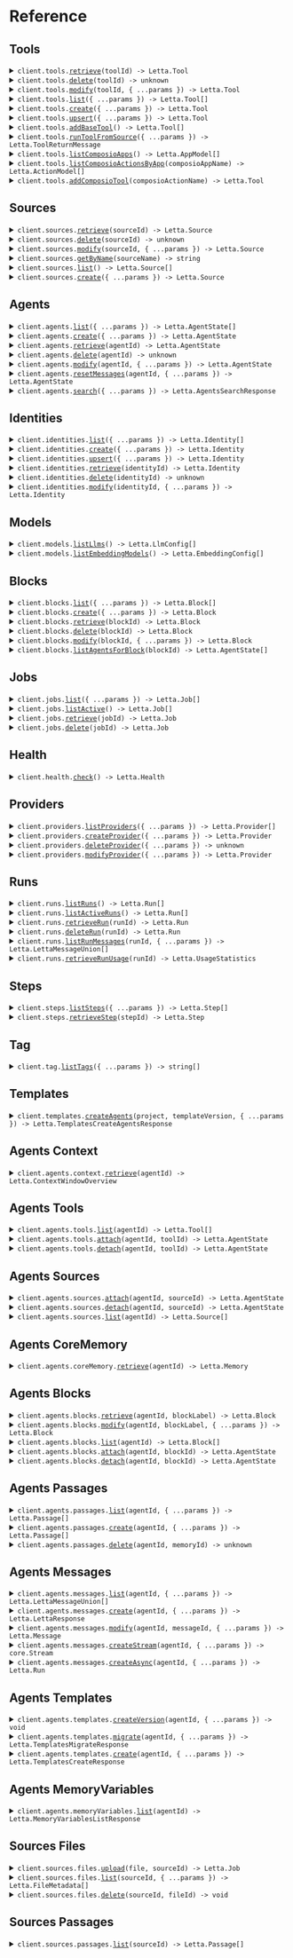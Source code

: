 # Reference

## Tools

<details><summary><code>client.tools.<a href="/src/api/resources/tools/client/Client.ts">retrieve</a>(toolId) -> Letta.Tool</code></summary>
<dl>
<dd>

#### 📝 Description

<dl>
<dd>

<dl>
<dd>

Get a tool by ID

</dd>
</dl>
</dd>
</dl>

#### 🔌 Usage

<dl>
<dd>

<dl>
<dd>

```typescript
await client.tools.retrieve("tool_id");
```

</dd>
</dl>
</dd>
</dl>

#### ⚙️ Parameters

<dl>
<dd>

<dl>
<dd>

**toolId:** `string`

</dd>
</dl>

<dl>
<dd>

**requestOptions:** `Tools.RequestOptions`

</dd>
</dl>
</dd>
</dl>

</dd>
</dl>
</details>

<details><summary><code>client.tools.<a href="/src/api/resources/tools/client/Client.ts">delete</a>(toolId) -> unknown</code></summary>
<dl>
<dd>

#### 📝 Description

<dl>
<dd>

<dl>
<dd>

Delete a tool by name

</dd>
</dl>
</dd>
</dl>

#### 🔌 Usage

<dl>
<dd>

<dl>
<dd>

```typescript
await client.tools.delete("tool_id");
```

</dd>
</dl>
</dd>
</dl>

#### ⚙️ Parameters

<dl>
<dd>

<dl>
<dd>

**toolId:** `string`

</dd>
</dl>

<dl>
<dd>

**requestOptions:** `Tools.RequestOptions`

</dd>
</dl>
</dd>
</dl>

</dd>
</dl>
</details>

<details><summary><code>client.tools.<a href="/src/api/resources/tools/client/Client.ts">modify</a>(toolId, { ...params }) -> Letta.Tool</code></summary>
<dl>
<dd>

#### 📝 Description

<dl>
<dd>

<dl>
<dd>

Update an existing tool

</dd>
</dl>
</dd>
</dl>

#### 🔌 Usage

<dl>
<dd>

<dl>
<dd>

```typescript
await client.tools.modify("tool_id");
```

</dd>
</dl>
</dd>
</dl>

#### ⚙️ Parameters

<dl>
<dd>

<dl>
<dd>

**toolId:** `string`

</dd>
</dl>

<dl>
<dd>

**request:** `Letta.ToolUpdate`

</dd>
</dl>

<dl>
<dd>

**requestOptions:** `Tools.RequestOptions`

</dd>
</dl>
</dd>
</dl>

</dd>
</dl>
</details>

<details><summary><code>client.tools.<a href="/src/api/resources/tools/client/Client.ts">list</a>({ ...params }) -> Letta.Tool[]</code></summary>
<dl>
<dd>

#### 📝 Description

<dl>
<dd>

<dl>
<dd>

Get a list of all tools available to agents belonging to the org of the user

</dd>
</dl>
</dd>
</dl>

#### 🔌 Usage

<dl>
<dd>

<dl>
<dd>

```typescript
await client.tools.list();
```

</dd>
</dl>
</dd>
</dl>

#### ⚙️ Parameters

<dl>
<dd>

<dl>
<dd>

**request:** `Letta.ToolsListRequest`

</dd>
</dl>

<dl>
<dd>

**requestOptions:** `Tools.RequestOptions`

</dd>
</dl>
</dd>
</dl>

</dd>
</dl>
</details>

<details><summary><code>client.tools.<a href="/src/api/resources/tools/client/Client.ts">create</a>({ ...params }) -> Letta.Tool</code></summary>
<dl>
<dd>

#### 📝 Description

<dl>
<dd>

<dl>
<dd>

Create a new tool

</dd>
</dl>
</dd>
</dl>

#### 🔌 Usage

<dl>
<dd>

<dl>
<dd>

```typescript
await client.tools.create({
    sourceCode: "source_code",
});
```

</dd>
</dl>
</dd>
</dl>

#### ⚙️ Parameters

<dl>
<dd>

<dl>
<dd>

**request:** `Letta.ToolCreate`

</dd>
</dl>

<dl>
<dd>

**requestOptions:** `Tools.RequestOptions`

</dd>
</dl>
</dd>
</dl>

</dd>
</dl>
</details>

<details><summary><code>client.tools.<a href="/src/api/resources/tools/client/Client.ts">upsert</a>({ ...params }) -> Letta.Tool</code></summary>
<dl>
<dd>

#### 📝 Description

<dl>
<dd>

<dl>
<dd>

Create or update a tool

</dd>
</dl>
</dd>
</dl>

#### 🔌 Usage

<dl>
<dd>

<dl>
<dd>

```typescript
await client.tools.upsert({
    sourceCode: "source_code",
});
```

</dd>
</dl>
</dd>
</dl>

#### ⚙️ Parameters

<dl>
<dd>

<dl>
<dd>

**request:** `Letta.ToolCreate`

</dd>
</dl>

<dl>
<dd>

**requestOptions:** `Tools.RequestOptions`

</dd>
</dl>
</dd>
</dl>

</dd>
</dl>
</details>

<details><summary><code>client.tools.<a href="/src/api/resources/tools/client/Client.ts">addBaseTool</a>() -> Letta.Tool[]</code></summary>
<dl>
<dd>

#### 📝 Description

<dl>
<dd>

<dl>
<dd>

Upsert base tools

</dd>
</dl>
</dd>
</dl>

#### 🔌 Usage

<dl>
<dd>

<dl>
<dd>

```typescript
await client.tools.addBaseTool();
```

</dd>
</dl>
</dd>
</dl>

#### ⚙️ Parameters

<dl>
<dd>

<dl>
<dd>

**requestOptions:** `Tools.RequestOptions`

</dd>
</dl>
</dd>
</dl>

</dd>
</dl>
</details>

<details><summary><code>client.tools.<a href="/src/api/resources/tools/client/Client.ts">runToolFromSource</a>({ ...params }) -> Letta.ToolReturnMessage</code></summary>
<dl>
<dd>

#### 📝 Description

<dl>
<dd>

<dl>
<dd>

Attempt to build a tool from source, then run it on the provided arguments

</dd>
</dl>
</dd>
</dl>

#### 🔌 Usage

<dl>
<dd>

<dl>
<dd>

```typescript
await client.tools.runToolFromSource({
    sourceCode: "source_code",
    args: {
        key: "value",
    },
});
```

</dd>
</dl>
</dd>
</dl>

#### ⚙️ Parameters

<dl>
<dd>

<dl>
<dd>

**request:** `Letta.ToolRunFromSource`

</dd>
</dl>

<dl>
<dd>

**requestOptions:** `Tools.RequestOptions`

</dd>
</dl>
</dd>
</dl>

</dd>
</dl>
</details>

<details><summary><code>client.tools.<a href="/src/api/resources/tools/client/Client.ts">listComposioApps</a>() -> Letta.AppModel[]</code></summary>
<dl>
<dd>

#### 📝 Description

<dl>
<dd>

<dl>
<dd>

Get a list of all Composio apps

</dd>
</dl>
</dd>
</dl>

#### 🔌 Usage

<dl>
<dd>

<dl>
<dd>

```typescript
await client.tools.listComposioApps();
```

</dd>
</dl>
</dd>
</dl>

#### ⚙️ Parameters

<dl>
<dd>

<dl>
<dd>

**requestOptions:** `Tools.RequestOptions`

</dd>
</dl>
</dd>
</dl>

</dd>
</dl>
</details>

<details><summary><code>client.tools.<a href="/src/api/resources/tools/client/Client.ts">listComposioActionsByApp</a>(composioAppName) -> Letta.ActionModel[]</code></summary>
<dl>
<dd>

#### 📝 Description

<dl>
<dd>

<dl>
<dd>

Get a list of all Composio actions for a specific app

</dd>
</dl>
</dd>
</dl>

#### 🔌 Usage

<dl>
<dd>

<dl>
<dd>

```typescript
await client.tools.listComposioActionsByApp("composio_app_name");
```

</dd>
</dl>
</dd>
</dl>

#### ⚙️ Parameters

<dl>
<dd>

<dl>
<dd>

**composioAppName:** `string`

</dd>
</dl>

<dl>
<dd>

**requestOptions:** `Tools.RequestOptions`

</dd>
</dl>
</dd>
</dl>

</dd>
</dl>
</details>

<details><summary><code>client.tools.<a href="/src/api/resources/tools/client/Client.ts">addComposioTool</a>(composioActionName) -> Letta.Tool</code></summary>
<dl>
<dd>

#### 📝 Description

<dl>
<dd>

<dl>
<dd>

Add a new Composio tool by action name (Composio refers to each tool as an `Action`)

</dd>
</dl>
</dd>
</dl>

#### 🔌 Usage

<dl>
<dd>

<dl>
<dd>

```typescript
await client.tools.addComposioTool("composio_action_name");
```

</dd>
</dl>
</dd>
</dl>

#### ⚙️ Parameters

<dl>
<dd>

<dl>
<dd>

**composioActionName:** `string`

</dd>
</dl>

<dl>
<dd>

**requestOptions:** `Tools.RequestOptions`

</dd>
</dl>
</dd>
</dl>

</dd>
</dl>
</details>

## Sources

<details><summary><code>client.sources.<a href="/src/api/resources/sources/client/Client.ts">retrieve</a>(sourceId) -> Letta.Source</code></summary>
<dl>
<dd>

#### 📝 Description

<dl>
<dd>

<dl>
<dd>

Get all sources

</dd>
</dl>
</dd>
</dl>

#### 🔌 Usage

<dl>
<dd>

<dl>
<dd>

```typescript
await client.sources.retrieve("source_id");
```

</dd>
</dl>
</dd>
</dl>

#### ⚙️ Parameters

<dl>
<dd>

<dl>
<dd>

**sourceId:** `string`

</dd>
</dl>

<dl>
<dd>

**requestOptions:** `Sources.RequestOptions`

</dd>
</dl>
</dd>
</dl>

</dd>
</dl>
</details>

<details><summary><code>client.sources.<a href="/src/api/resources/sources/client/Client.ts">delete</a>(sourceId) -> unknown</code></summary>
<dl>
<dd>

#### 📝 Description

<dl>
<dd>

<dl>
<dd>

Delete a data source.

</dd>
</dl>
</dd>
</dl>

#### 🔌 Usage

<dl>
<dd>

<dl>
<dd>

```typescript
await client.sources.delete("source_id");
```

</dd>
</dl>
</dd>
</dl>

#### ⚙️ Parameters

<dl>
<dd>

<dl>
<dd>

**sourceId:** `string`

</dd>
</dl>

<dl>
<dd>

**requestOptions:** `Sources.RequestOptions`

</dd>
</dl>
</dd>
</dl>

</dd>
</dl>
</details>

<details><summary><code>client.sources.<a href="/src/api/resources/sources/client/Client.ts">modify</a>(sourceId, { ...params }) -> Letta.Source</code></summary>
<dl>
<dd>

#### 📝 Description

<dl>
<dd>

<dl>
<dd>

Update the name or documentation of an existing data source.

</dd>
</dl>
</dd>
</dl>

#### 🔌 Usage

<dl>
<dd>

<dl>
<dd>

```typescript
await client.sources.modify("source_id");
```

</dd>
</dl>
</dd>
</dl>

#### ⚙️ Parameters

<dl>
<dd>

<dl>
<dd>

**sourceId:** `string`

</dd>
</dl>

<dl>
<dd>

**request:** `Letta.SourceUpdate`

</dd>
</dl>

<dl>
<dd>

**requestOptions:** `Sources.RequestOptions`

</dd>
</dl>
</dd>
</dl>

</dd>
</dl>
</details>

<details><summary><code>client.sources.<a href="/src/api/resources/sources/client/Client.ts">getByName</a>(sourceName) -> string</code></summary>
<dl>
<dd>

#### 📝 Description

<dl>
<dd>

<dl>
<dd>

Get a source by name

</dd>
</dl>
</dd>
</dl>

#### 🔌 Usage

<dl>
<dd>

<dl>
<dd>

```typescript
await client.sources.getByName("source_name");
```

</dd>
</dl>
</dd>
</dl>

#### ⚙️ Parameters

<dl>
<dd>

<dl>
<dd>

**sourceName:** `string`

</dd>
</dl>

<dl>
<dd>

**requestOptions:** `Sources.RequestOptions`

</dd>
</dl>
</dd>
</dl>

</dd>
</dl>
</details>

<details><summary><code>client.sources.<a href="/src/api/resources/sources/client/Client.ts">list</a>() -> Letta.Source[]</code></summary>
<dl>
<dd>

#### 📝 Description

<dl>
<dd>

<dl>
<dd>

List all data sources created by a user.

</dd>
</dl>
</dd>
</dl>

#### 🔌 Usage

<dl>
<dd>

<dl>
<dd>

```typescript
await client.sources.list();
```

</dd>
</dl>
</dd>
</dl>

#### ⚙️ Parameters

<dl>
<dd>

<dl>
<dd>

**requestOptions:** `Sources.RequestOptions`

</dd>
</dl>
</dd>
</dl>

</dd>
</dl>
</details>

<details><summary><code>client.sources.<a href="/src/api/resources/sources/client/Client.ts">create</a>({ ...params }) -> Letta.Source</code></summary>
<dl>
<dd>

#### 📝 Description

<dl>
<dd>

<dl>
<dd>

Create a new data source.

</dd>
</dl>
</dd>
</dl>

#### 🔌 Usage

<dl>
<dd>

<dl>
<dd>

```typescript
await client.sources.create({
    name: "name",
});
```

</dd>
</dl>
</dd>
</dl>

#### ⚙️ Parameters

<dl>
<dd>

<dl>
<dd>

**request:** `Letta.SourceCreate`

</dd>
</dl>

<dl>
<dd>

**requestOptions:** `Sources.RequestOptions`

</dd>
</dl>
</dd>
</dl>

</dd>
</dl>
</details>

## Agents

<details><summary><code>client.agents.<a href="/src/api/resources/agents/client/Client.ts">list</a>({ ...params }) -> Letta.AgentState[]</code></summary>
<dl>
<dd>

#### 📝 Description

<dl>
<dd>

<dl>
<dd>

List all agents associated with a given user.
This endpoint retrieves a list of all agents and their configurations associated with the specified user ID.

</dd>
</dl>
</dd>
</dl>

#### 🔌 Usage

<dl>
<dd>

<dl>
<dd>

```typescript
await client.agents.list();
```

</dd>
</dl>
</dd>
</dl>

#### ⚙️ Parameters

<dl>
<dd>

<dl>
<dd>

**request:** `Letta.AgentsListRequest`

</dd>
</dl>

<dl>
<dd>

**requestOptions:** `Agents.RequestOptions`

</dd>
</dl>
</dd>
</dl>

</dd>
</dl>
</details>

<details><summary><code>client.agents.<a href="/src/api/resources/agents/client/Client.ts">create</a>({ ...params }) -> Letta.AgentState</code></summary>
<dl>
<dd>

#### 📝 Description

<dl>
<dd>

<dl>
<dd>

Create a new agent with the specified configuration.

</dd>
</dl>
</dd>
</dl>

#### 🔌 Usage

<dl>
<dd>

<dl>
<dd>

```typescript
await client.agents.create();
```

</dd>
</dl>
</dd>
</dl>

#### ⚙️ Parameters

<dl>
<dd>

<dl>
<dd>

**request:** `Letta.CreateAgentRequest`

</dd>
</dl>

<dl>
<dd>

**requestOptions:** `Agents.RequestOptions`

</dd>
</dl>
</dd>
</dl>

</dd>
</dl>
</details>

<details><summary><code>client.agents.<a href="/src/api/resources/agents/client/Client.ts">retrieve</a>(agentId) -> Letta.AgentState</code></summary>
<dl>
<dd>

#### 📝 Description

<dl>
<dd>

<dl>
<dd>

Get the state of the agent.

</dd>
</dl>
</dd>
</dl>

#### 🔌 Usage

<dl>
<dd>

<dl>
<dd>

```typescript
await client.agents.retrieve("agent_id");
```

</dd>
</dl>
</dd>
</dl>

#### ⚙️ Parameters

<dl>
<dd>

<dl>
<dd>

**agentId:** `string`

</dd>
</dl>

<dl>
<dd>

**requestOptions:** `Agents.RequestOptions`

</dd>
</dl>
</dd>
</dl>

</dd>
</dl>
</details>

<details><summary><code>client.agents.<a href="/src/api/resources/agents/client/Client.ts">delete</a>(agentId) -> unknown</code></summary>
<dl>
<dd>

#### 📝 Description

<dl>
<dd>

<dl>
<dd>

Delete an agent.

</dd>
</dl>
</dd>
</dl>

#### 🔌 Usage

<dl>
<dd>

<dl>
<dd>

```typescript
await client.agents.delete("agent_id");
```

</dd>
</dl>
</dd>
</dl>

#### ⚙️ Parameters

<dl>
<dd>

<dl>
<dd>

**agentId:** `string`

</dd>
</dl>

<dl>
<dd>

**requestOptions:** `Agents.RequestOptions`

</dd>
</dl>
</dd>
</dl>

</dd>
</dl>
</details>

<details><summary><code>client.agents.<a href="/src/api/resources/agents/client/Client.ts">modify</a>(agentId, { ...params }) -> Letta.AgentState</code></summary>
<dl>
<dd>

#### 📝 Description

<dl>
<dd>

<dl>
<dd>

Update an existing agent

</dd>
</dl>
</dd>
</dl>

#### 🔌 Usage

<dl>
<dd>

<dl>
<dd>

```typescript
await client.agents.modify("agent_id");
```

</dd>
</dl>
</dd>
</dl>

#### ⚙️ Parameters

<dl>
<dd>

<dl>
<dd>

**agentId:** `string`

</dd>
</dl>

<dl>
<dd>

**request:** `Letta.UpdateAgent`

</dd>
</dl>

<dl>
<dd>

**requestOptions:** `Agents.RequestOptions`

</dd>
</dl>
</dd>
</dl>

</dd>
</dl>
</details>

<details><summary><code>client.agents.<a href="/src/api/resources/agents/client/Client.ts">resetMessages</a>(agentId, { ...params }) -> Letta.AgentState</code></summary>
<dl>
<dd>

#### 📝 Description

<dl>
<dd>

<dl>
<dd>

Resets the messages for an agent

</dd>
</dl>
</dd>
</dl>

#### 🔌 Usage

<dl>
<dd>

<dl>
<dd>

```typescript
await client.agents.resetMessages("agent_id");
```

</dd>
</dl>
</dd>
</dl>

#### ⚙️ Parameters

<dl>
<dd>

<dl>
<dd>

**agentId:** `string`

</dd>
</dl>

<dl>
<dd>

**request:** `Letta.ResetMessagesRequest`

</dd>
</dl>

<dl>
<dd>

**requestOptions:** `Agents.RequestOptions`

</dd>
</dl>
</dd>
</dl>

</dd>
</dl>
</details>

<details><summary><code>client.agents.<a href="/src/api/resources/agents/client/Client.ts">search</a>({ ...params }) -> Letta.AgentsSearchResponse</code></summary>
<dl>
<dd>

#### 📝 Description

<dl>
<dd>

<dl>
<dd>

<Note>This endpoint is only available on Letta Cloud.</Note>

Search deployed agents.

</dd>
</dl>
</dd>
</dl>

#### 🔌 Usage

<dl>
<dd>

<dl>
<dd>

```typescript
await client.agents.search();
```

</dd>
</dl>
</dd>
</dl>

#### ⚙️ Parameters

<dl>
<dd>

<dl>
<dd>

**request:** `Letta.AgentsSearchRequest`

</dd>
</dl>

<dl>
<dd>

**requestOptions:** `Agents.RequestOptions`

</dd>
</dl>
</dd>
</dl>

</dd>
</dl>
</details>

## Identities

<details><summary><code>client.identities.<a href="/src/api/resources/identities/client/Client.ts">list</a>({ ...params }) -> Letta.Identity[]</code></summary>
<dl>
<dd>

#### 📝 Description

<dl>
<dd>

<dl>
<dd>

Get a list of all identities in the database

</dd>
</dl>
</dd>
</dl>

#### 🔌 Usage

<dl>
<dd>

<dl>
<dd>

```typescript
await client.identities.list();
```

</dd>
</dl>
</dd>
</dl>

#### ⚙️ Parameters

<dl>
<dd>

<dl>
<dd>

**request:** `Letta.IdentitiesListRequest`

</dd>
</dl>

<dl>
<dd>

**requestOptions:** `Identities.RequestOptions`

</dd>
</dl>
</dd>
</dl>

</dd>
</dl>
</details>

<details><summary><code>client.identities.<a href="/src/api/resources/identities/client/Client.ts">create</a>({ ...params }) -> Letta.Identity</code></summary>
<dl>
<dd>

#### 🔌 Usage

<dl>
<dd>

<dl>
<dd>

```typescript
await client.identities.create({
    body: {
        identifierKey: "identifier_key",
        name: "name",
        identityType: "org",
    },
});
```

</dd>
</dl>
</dd>
</dl>

#### ⚙️ Parameters

<dl>
<dd>

<dl>
<dd>

**request:** `Letta.IdentitiesCreateRequest`

</dd>
</dl>

<dl>
<dd>

**requestOptions:** `Identities.RequestOptions`

</dd>
</dl>
</dd>
</dl>

</dd>
</dl>
</details>

<details><summary><code>client.identities.<a href="/src/api/resources/identities/client/Client.ts">upsert</a>({ ...params }) -> Letta.Identity</code></summary>
<dl>
<dd>

#### 🔌 Usage

<dl>
<dd>

<dl>
<dd>

```typescript
await client.identities.upsert({
    body: {
        identifierKey: "identifier_key",
        name: "name",
        identityType: "org",
    },
});
```

</dd>
</dl>
</dd>
</dl>

#### ⚙️ Parameters

<dl>
<dd>

<dl>
<dd>

**request:** `Letta.IdentitiesUpsertRequest`

</dd>
</dl>

<dl>
<dd>

**requestOptions:** `Identities.RequestOptions`

</dd>
</dl>
</dd>
</dl>

</dd>
</dl>
</details>

<details><summary><code>client.identities.<a href="/src/api/resources/identities/client/Client.ts">retrieve</a>(identityId) -> Letta.Identity</code></summary>
<dl>
<dd>

#### 🔌 Usage

<dl>
<dd>

<dl>
<dd>

```typescript
await client.identities.retrieve("identity_id");
```

</dd>
</dl>
</dd>
</dl>

#### ⚙️ Parameters

<dl>
<dd>

<dl>
<dd>

**identityId:** `string`

</dd>
</dl>

<dl>
<dd>

**requestOptions:** `Identities.RequestOptions`

</dd>
</dl>
</dd>
</dl>

</dd>
</dl>
</details>

<details><summary><code>client.identities.<a href="/src/api/resources/identities/client/Client.ts">delete</a>(identityId) -> unknown</code></summary>
<dl>
<dd>

#### 📝 Description

<dl>
<dd>

<dl>
<dd>

Delete an identity by its identifier key

</dd>
</dl>
</dd>
</dl>

#### 🔌 Usage

<dl>
<dd>

<dl>
<dd>

```typescript
await client.identities.delete("identity_id");
```

</dd>
</dl>
</dd>
</dl>

#### ⚙️ Parameters

<dl>
<dd>

<dl>
<dd>

**identityId:** `string`

</dd>
</dl>

<dl>
<dd>

**requestOptions:** `Identities.RequestOptions`

</dd>
</dl>
</dd>
</dl>

</dd>
</dl>
</details>

<details><summary><code>client.identities.<a href="/src/api/resources/identities/client/Client.ts">modify</a>(identityId, { ...params }) -> Letta.Identity</code></summary>
<dl>
<dd>

#### 🔌 Usage

<dl>
<dd>

<dl>
<dd>

```typescript
await client.identities.modify("identity_id");
```

</dd>
</dl>
</dd>
</dl>

#### ⚙️ Parameters

<dl>
<dd>

<dl>
<dd>

**identityId:** `string`

</dd>
</dl>

<dl>
<dd>

**request:** `Letta.IdentityUpdate`

</dd>
</dl>

<dl>
<dd>

**requestOptions:** `Identities.RequestOptions`

</dd>
</dl>
</dd>
</dl>

</dd>
</dl>
</details>

## Models

<details><summary><code>client.models.<a href="/src/api/resources/models/client/Client.ts">listLlms</a>() -> Letta.LlmConfig[]</code></summary>
<dl>
<dd>

#### 🔌 Usage

<dl>
<dd>

<dl>
<dd>

```typescript
await client.models.listLlms();
```

</dd>
</dl>
</dd>
</dl>

#### ⚙️ Parameters

<dl>
<dd>

<dl>
<dd>

**requestOptions:** `Models.RequestOptions`

</dd>
</dl>
</dd>
</dl>

</dd>
</dl>
</details>

<details><summary><code>client.models.<a href="/src/api/resources/models/client/Client.ts">listEmbeddingModels</a>() -> Letta.EmbeddingConfig[]</code></summary>
<dl>
<dd>

#### 🔌 Usage

<dl>
<dd>

<dl>
<dd>

```typescript
await client.models.listEmbeddingModels();
```

</dd>
</dl>
</dd>
</dl>

#### ⚙️ Parameters

<dl>
<dd>

<dl>
<dd>

**requestOptions:** `Models.RequestOptions`

</dd>
</dl>
</dd>
</dl>

</dd>
</dl>
</details>

## Blocks

<details><summary><code>client.blocks.<a href="/src/api/resources/blocks/client/Client.ts">list</a>({ ...params }) -> Letta.Block[]</code></summary>
<dl>
<dd>

#### 🔌 Usage

<dl>
<dd>

<dl>
<dd>

```typescript
await client.blocks.list();
```

</dd>
</dl>
</dd>
</dl>

#### ⚙️ Parameters

<dl>
<dd>

<dl>
<dd>

**request:** `Letta.BlocksListRequest`

</dd>
</dl>

<dl>
<dd>

**requestOptions:** `Blocks.RequestOptions`

</dd>
</dl>
</dd>
</dl>

</dd>
</dl>
</details>

<details><summary><code>client.blocks.<a href="/src/api/resources/blocks/client/Client.ts">create</a>({ ...params }) -> Letta.Block</code></summary>
<dl>
<dd>

#### 🔌 Usage

<dl>
<dd>

<dl>
<dd>

```typescript
await client.blocks.create({
    value: "value",
    label: "label",
});
```

</dd>
</dl>
</dd>
</dl>

#### ⚙️ Parameters

<dl>
<dd>

<dl>
<dd>

**request:** `Letta.CreateBlock`

</dd>
</dl>

<dl>
<dd>

**requestOptions:** `Blocks.RequestOptions`

</dd>
</dl>
</dd>
</dl>

</dd>
</dl>
</details>

<details><summary><code>client.blocks.<a href="/src/api/resources/blocks/client/Client.ts">retrieve</a>(blockId) -> Letta.Block</code></summary>
<dl>
<dd>

#### 🔌 Usage

<dl>
<dd>

<dl>
<dd>

```typescript
await client.blocks.retrieve("block_id");
```

</dd>
</dl>
</dd>
</dl>

#### ⚙️ Parameters

<dl>
<dd>

<dl>
<dd>

**blockId:** `string`

</dd>
</dl>

<dl>
<dd>

**requestOptions:** `Blocks.RequestOptions`

</dd>
</dl>
</dd>
</dl>

</dd>
</dl>
</details>

<details><summary><code>client.blocks.<a href="/src/api/resources/blocks/client/Client.ts">delete</a>(blockId) -> Letta.Block</code></summary>
<dl>
<dd>

#### 🔌 Usage

<dl>
<dd>

<dl>
<dd>

```typescript
await client.blocks.delete("block_id");
```

</dd>
</dl>
</dd>
</dl>

#### ⚙️ Parameters

<dl>
<dd>

<dl>
<dd>

**blockId:** `string`

</dd>
</dl>

<dl>
<dd>

**requestOptions:** `Blocks.RequestOptions`

</dd>
</dl>
</dd>
</dl>

</dd>
</dl>
</details>

<details><summary><code>client.blocks.<a href="/src/api/resources/blocks/client/Client.ts">modify</a>(blockId, { ...params }) -> Letta.Block</code></summary>
<dl>
<dd>

#### 🔌 Usage

<dl>
<dd>

<dl>
<dd>

```typescript
await client.blocks.modify("block_id", {});
```

</dd>
</dl>
</dd>
</dl>

#### ⚙️ Parameters

<dl>
<dd>

<dl>
<dd>

**blockId:** `string`

</dd>
</dl>

<dl>
<dd>

**request:** `Letta.BlockUpdate`

</dd>
</dl>

<dl>
<dd>

**requestOptions:** `Blocks.RequestOptions`

</dd>
</dl>
</dd>
</dl>

</dd>
</dl>
</details>

<details><summary><code>client.blocks.<a href="/src/api/resources/blocks/client/Client.ts">listAgentsForBlock</a>(blockId) -> Letta.AgentState[]</code></summary>
<dl>
<dd>

#### 📝 Description

<dl>
<dd>

<dl>
<dd>

Retrieves all agents associated with the specified block.
Raises a 404 if the block does not exist.

</dd>
</dl>
</dd>
</dl>

#### 🔌 Usage

<dl>
<dd>

<dl>
<dd>

```typescript
await client.blocks.listAgentsForBlock("block_id");
```

</dd>
</dl>
</dd>
</dl>

#### ⚙️ Parameters

<dl>
<dd>

<dl>
<dd>

**blockId:** `string`

</dd>
</dl>

<dl>
<dd>

**requestOptions:** `Blocks.RequestOptions`

</dd>
</dl>
</dd>
</dl>

</dd>
</dl>
</details>

## Jobs

<details><summary><code>client.jobs.<a href="/src/api/resources/jobs/client/Client.ts">list</a>({ ...params }) -> Letta.Job[]</code></summary>
<dl>
<dd>

#### 📝 Description

<dl>
<dd>

<dl>
<dd>

List all jobs.

</dd>
</dl>
</dd>
</dl>

#### 🔌 Usage

<dl>
<dd>

<dl>
<dd>

```typescript
await client.jobs.list();
```

</dd>
</dl>
</dd>
</dl>

#### ⚙️ Parameters

<dl>
<dd>

<dl>
<dd>

**request:** `Letta.JobsListRequest`

</dd>
</dl>

<dl>
<dd>

**requestOptions:** `Jobs.RequestOptions`

</dd>
</dl>
</dd>
</dl>

</dd>
</dl>
</details>

<details><summary><code>client.jobs.<a href="/src/api/resources/jobs/client/Client.ts">listActive</a>() -> Letta.Job[]</code></summary>
<dl>
<dd>

#### 📝 Description

<dl>
<dd>

<dl>
<dd>

List all active jobs.

</dd>
</dl>
</dd>
</dl>

#### 🔌 Usage

<dl>
<dd>

<dl>
<dd>

```typescript
await client.jobs.listActive();
```

</dd>
</dl>
</dd>
</dl>

#### ⚙️ Parameters

<dl>
<dd>

<dl>
<dd>

**requestOptions:** `Jobs.RequestOptions`

</dd>
</dl>
</dd>
</dl>

</dd>
</dl>
</details>

<details><summary><code>client.jobs.<a href="/src/api/resources/jobs/client/Client.ts">retrieve</a>(jobId) -> Letta.Job</code></summary>
<dl>
<dd>

#### 📝 Description

<dl>
<dd>

<dl>
<dd>

Get the status of a job.

</dd>
</dl>
</dd>
</dl>

#### 🔌 Usage

<dl>
<dd>

<dl>
<dd>

```typescript
await client.jobs.retrieve("job_id");
```

</dd>
</dl>
</dd>
</dl>

#### ⚙️ Parameters

<dl>
<dd>

<dl>
<dd>

**jobId:** `string`

</dd>
</dl>

<dl>
<dd>

**requestOptions:** `Jobs.RequestOptions`

</dd>
</dl>
</dd>
</dl>

</dd>
</dl>
</details>

<details><summary><code>client.jobs.<a href="/src/api/resources/jobs/client/Client.ts">delete</a>(jobId) -> Letta.Job</code></summary>
<dl>
<dd>

#### 📝 Description

<dl>
<dd>

<dl>
<dd>

Delete a job by its job_id.

</dd>
</dl>
</dd>
</dl>

#### 🔌 Usage

<dl>
<dd>

<dl>
<dd>

```typescript
await client.jobs.delete("job_id");
```

</dd>
</dl>
</dd>
</dl>

#### ⚙️ Parameters

<dl>
<dd>

<dl>
<dd>

**jobId:** `string`

</dd>
</dl>

<dl>
<dd>

**requestOptions:** `Jobs.RequestOptions`

</dd>
</dl>
</dd>
</dl>

</dd>
</dl>
</details>

## Health

<details><summary><code>client.health.<a href="/src/api/resources/health/client/Client.ts">check</a>() -> Letta.Health</code></summary>
<dl>
<dd>

#### 🔌 Usage

<dl>
<dd>

<dl>
<dd>

```typescript
await client.health.check();
```

</dd>
</dl>
</dd>
</dl>

#### ⚙️ Parameters

<dl>
<dd>

<dl>
<dd>

**requestOptions:** `Health.RequestOptions`

</dd>
</dl>
</dd>
</dl>

</dd>
</dl>
</details>

## Providers

<details><summary><code>client.providers.<a href="/src/api/resources/providers/client/Client.ts">listProviders</a>({ ...params }) -> Letta.Provider[]</code></summary>
<dl>
<dd>

#### 📝 Description

<dl>
<dd>

<dl>
<dd>

Get a list of all custom providers in the database

</dd>
</dl>
</dd>
</dl>

#### 🔌 Usage

<dl>
<dd>

<dl>
<dd>

```typescript
await client.providers.listProviders();
```

</dd>
</dl>
</dd>
</dl>

#### ⚙️ Parameters

<dl>
<dd>

<dl>
<dd>

**request:** `Letta.ListProvidersRequest`

</dd>
</dl>

<dl>
<dd>

**requestOptions:** `Providers.RequestOptions`

</dd>
</dl>
</dd>
</dl>

</dd>
</dl>
</details>

<details><summary><code>client.providers.<a href="/src/api/resources/providers/client/Client.ts">createProvider</a>({ ...params }) -> Letta.Provider</code></summary>
<dl>
<dd>

#### 📝 Description

<dl>
<dd>

<dl>
<dd>

Create a new custom provider

</dd>
</dl>
</dd>
</dl>

#### 🔌 Usage

<dl>
<dd>

<dl>
<dd>

```typescript
await client.providers.createProvider({
    name: "name",
    apiKey: "api_key",
});
```

</dd>
</dl>
</dd>
</dl>

#### ⚙️ Parameters

<dl>
<dd>

<dl>
<dd>

**request:** `Letta.ProviderCreate`

</dd>
</dl>

<dl>
<dd>

**requestOptions:** `Providers.RequestOptions`

</dd>
</dl>
</dd>
</dl>

</dd>
</dl>
</details>

<details><summary><code>client.providers.<a href="/src/api/resources/providers/client/Client.ts">deleteProvider</a>({ ...params }) -> unknown</code></summary>
<dl>
<dd>

#### 📝 Description

<dl>
<dd>

<dl>
<dd>

Delete an existing custom provider

</dd>
</dl>
</dd>
</dl>

#### 🔌 Usage

<dl>
<dd>

<dl>
<dd>

```typescript
await client.providers.deleteProvider({
    providerId: "provider_id",
});
```

</dd>
</dl>
</dd>
</dl>

#### ⚙️ Parameters

<dl>
<dd>

<dl>
<dd>

**request:** `Letta.DeleteProviderRequest`

</dd>
</dl>

<dl>
<dd>

**requestOptions:** `Providers.RequestOptions`

</dd>
</dl>
</dd>
</dl>

</dd>
</dl>
</details>

<details><summary><code>client.providers.<a href="/src/api/resources/providers/client/Client.ts">modifyProvider</a>({ ...params }) -> Letta.Provider</code></summary>
<dl>
<dd>

#### 📝 Description

<dl>
<dd>

<dl>
<dd>

Update an existing custom provider

</dd>
</dl>
</dd>
</dl>

#### 🔌 Usage

<dl>
<dd>

<dl>
<dd>

```typescript
await client.providers.modifyProvider({
    id: "id",
    apiKey: "api_key",
});
```

</dd>
</dl>
</dd>
</dl>

#### ⚙️ Parameters

<dl>
<dd>

<dl>
<dd>

**request:** `Letta.ProviderUpdate`

</dd>
</dl>

<dl>
<dd>

**requestOptions:** `Providers.RequestOptions`

</dd>
</dl>
</dd>
</dl>

</dd>
</dl>
</details>

## Runs

<details><summary><code>client.runs.<a href="/src/api/resources/runs/client/Client.ts">listRuns</a>() -> Letta.Run[]</code></summary>
<dl>
<dd>

#### 📝 Description

<dl>
<dd>

<dl>
<dd>

List all runs.

</dd>
</dl>
</dd>
</dl>

#### 🔌 Usage

<dl>
<dd>

<dl>
<dd>

```typescript
await client.runs.listRuns();
```

</dd>
</dl>
</dd>
</dl>

#### ⚙️ Parameters

<dl>
<dd>

<dl>
<dd>

**requestOptions:** `Runs.RequestOptions`

</dd>
</dl>
</dd>
</dl>

</dd>
</dl>
</details>

<details><summary><code>client.runs.<a href="/src/api/resources/runs/client/Client.ts">listActiveRuns</a>() -> Letta.Run[]</code></summary>
<dl>
<dd>

#### 📝 Description

<dl>
<dd>

<dl>
<dd>

List all active runs.

</dd>
</dl>
</dd>
</dl>

#### 🔌 Usage

<dl>
<dd>

<dl>
<dd>

```typescript
await client.runs.listActiveRuns();
```

</dd>
</dl>
</dd>
</dl>

#### ⚙️ Parameters

<dl>
<dd>

<dl>
<dd>

**requestOptions:** `Runs.RequestOptions`

</dd>
</dl>
</dd>
</dl>

</dd>
</dl>
</details>

<details><summary><code>client.runs.<a href="/src/api/resources/runs/client/Client.ts">retrieveRun</a>(runId) -> Letta.Run</code></summary>
<dl>
<dd>

#### 📝 Description

<dl>
<dd>

<dl>
<dd>

Get the status of a run.

</dd>
</dl>
</dd>
</dl>

#### 🔌 Usage

<dl>
<dd>

<dl>
<dd>

```typescript
await client.runs.retrieveRun("run_id");
```

</dd>
</dl>
</dd>
</dl>

#### ⚙️ Parameters

<dl>
<dd>

<dl>
<dd>

**runId:** `string`

</dd>
</dl>

<dl>
<dd>

**requestOptions:** `Runs.RequestOptions`

</dd>
</dl>
</dd>
</dl>

</dd>
</dl>
</details>

<details><summary><code>client.runs.<a href="/src/api/resources/runs/client/Client.ts">deleteRun</a>(runId) -> Letta.Run</code></summary>
<dl>
<dd>

#### 📝 Description

<dl>
<dd>

<dl>
<dd>

Delete a run by its run_id.

</dd>
</dl>
</dd>
</dl>

#### 🔌 Usage

<dl>
<dd>

<dl>
<dd>

```typescript
await client.runs.deleteRun("run_id");
```

</dd>
</dl>
</dd>
</dl>

#### ⚙️ Parameters

<dl>
<dd>

<dl>
<dd>

**runId:** `string`

</dd>
</dl>

<dl>
<dd>

**requestOptions:** `Runs.RequestOptions`

</dd>
</dl>
</dd>
</dl>

</dd>
</dl>
</details>

<details><summary><code>client.runs.<a href="/src/api/resources/runs/client/Client.ts">listRunMessages</a>(runId, { ...params }) -> Letta.LettaMessageUnion[]</code></summary>
<dl>
<dd>

#### 📝 Description

<dl>
<dd>

<dl>
<dd>

Get messages associated with a run with filtering options.

Args:
run_id: ID of the run
before: A cursor for use in pagination. `before` is an object ID that defines your place in the list. For instance, if you make a list request and receive 100 objects, starting with obj_foo, your subsequent call can include before=obj_foo in order to fetch the previous page of the list.
after: A cursor for use in pagination. `after` is an object ID that defines your place in the list. For instance, if you make a list request and receive 100 objects, ending with obj_foo, your subsequent call can include after=obj_foo in order to fetch the next page of the list.
limit: Maximum number of messages to return
order: Sort order by the created_at timestamp of the objects. asc for ascending order and desc for descending order.
role: Filter by role (user/assistant/system/tool)
return_message_object: Whether to return Message objects or LettaMessage objects
user_id: ID of the user making the request

Returns:
A list of messages associated with the run. Default is List[LettaMessage].

</dd>
</dl>
</dd>
</dl>

#### 🔌 Usage

<dl>
<dd>

<dl>
<dd>

```typescript
await client.runs.listRunMessages("run_id");
```

</dd>
</dl>
</dd>
</dl>

#### ⚙️ Parameters

<dl>
<dd>

<dl>
<dd>

**runId:** `string`

</dd>
</dl>

<dl>
<dd>

**request:** `Letta.ListRunMessagesRequest`

</dd>
</dl>

<dl>
<dd>

**requestOptions:** `Runs.RequestOptions`

</dd>
</dl>
</dd>
</dl>

</dd>
</dl>
</details>

<details><summary><code>client.runs.<a href="/src/api/resources/runs/client/Client.ts">retrieveRunUsage</a>(runId) -> Letta.UsageStatistics</code></summary>
<dl>
<dd>

#### 📝 Description

<dl>
<dd>

<dl>
<dd>

Get usage statistics for a run.

</dd>
</dl>
</dd>
</dl>

#### 🔌 Usage

<dl>
<dd>

<dl>
<dd>

```typescript
await client.runs.retrieveRunUsage("run_id");
```

</dd>
</dl>
</dd>
</dl>

#### ⚙️ Parameters

<dl>
<dd>

<dl>
<dd>

**runId:** `string`

</dd>
</dl>

<dl>
<dd>

**requestOptions:** `Runs.RequestOptions`

</dd>
</dl>
</dd>
</dl>

</dd>
</dl>
</details>

## Steps

<details><summary><code>client.steps.<a href="/src/api/resources/steps/client/Client.ts">listSteps</a>({ ...params }) -> Letta.Step[]</code></summary>
<dl>
<dd>

#### 📝 Description

<dl>
<dd>

<dl>
<dd>

List steps with optional pagination and date filters.
Dates should be provided in ISO 8601 format (e.g. 2025-01-29T15:01:19-08:00)

</dd>
</dl>
</dd>
</dl>

#### 🔌 Usage

<dl>
<dd>

<dl>
<dd>

```typescript
await client.steps.listSteps();
```

</dd>
</dl>
</dd>
</dl>

#### ⚙️ Parameters

<dl>
<dd>

<dl>
<dd>

**request:** `Letta.ListStepsRequest`

</dd>
</dl>

<dl>
<dd>

**requestOptions:** `Steps.RequestOptions`

</dd>
</dl>
</dd>
</dl>

</dd>
</dl>
</details>

<details><summary><code>client.steps.<a href="/src/api/resources/steps/client/Client.ts">retrieveStep</a>(stepId) -> Letta.Step</code></summary>
<dl>
<dd>

#### 📝 Description

<dl>
<dd>

<dl>
<dd>

Get a step by ID.

</dd>
</dl>
</dd>
</dl>

#### 🔌 Usage

<dl>
<dd>

<dl>
<dd>

```typescript
await client.steps.retrieveStep("step_id");
```

</dd>
</dl>
</dd>
</dl>

#### ⚙️ Parameters

<dl>
<dd>

<dl>
<dd>

**stepId:** `string`

</dd>
</dl>

<dl>
<dd>

**requestOptions:** `Steps.RequestOptions`

</dd>
</dl>
</dd>
</dl>

</dd>
</dl>
</details>

## Tag

<details><summary><code>client.tag.<a href="/src/api/resources/tag/client/Client.ts">listTags</a>({ ...params }) -> string[]</code></summary>
<dl>
<dd>

#### 📝 Description

<dl>
<dd>

<dl>
<dd>

Get a list of all tags in the database

</dd>
</dl>
</dd>
</dl>

#### 🔌 Usage

<dl>
<dd>

<dl>
<dd>

```typescript
await client.tag.listTags();
```

</dd>
</dl>
</dd>
</dl>

#### ⚙️ Parameters

<dl>
<dd>

<dl>
<dd>

**request:** `Letta.ListTagsRequest`

</dd>
</dl>

<dl>
<dd>

**requestOptions:** `Tag.RequestOptions`

</dd>
</dl>
</dd>
</dl>

</dd>
</dl>
</details>

## Templates

<details><summary><code>client.templates.<a href="/src/api/resources/templates/client/Client.ts">createAgents</a>(project, templateVersion, { ...params }) -> Letta.TemplatesCreateAgentsResponse</code></summary>
<dl>
<dd>

#### 📝 Description

<dl>
<dd>

<dl>
<dd>

Creates an Agent or multiple Agents from a template

</dd>
</dl>
</dd>
</dl>

#### 🔌 Usage

<dl>
<dd>

<dl>
<dd>

```typescript
await client.templates.createAgents("project", "template_version");
```

</dd>
</dl>
</dd>
</dl>

#### ⚙️ Parameters

<dl>
<dd>

<dl>
<dd>

**project:** `string` — The project slug

</dd>
</dl>

<dl>
<dd>

**templateVersion:** `string` — The template version, formatted as {template-name}:{version-number} or {template-name}:latest

</dd>
</dl>

<dl>
<dd>

**request:** `Letta.TemplatesCreateAgentsRequest`

</dd>
</dl>

<dl>
<dd>

**requestOptions:** `Templates.RequestOptions`

</dd>
</dl>
</dd>
</dl>

</dd>
</dl>
</details>

## Agents Context

<details><summary><code>client.agents.context.<a href="/src/api/resources/agents/resources/context/client/Client.ts">retrieve</a>(agentId) -> Letta.ContextWindowOverview</code></summary>
<dl>
<dd>

#### 📝 Description

<dl>
<dd>

<dl>
<dd>

Retrieve the context window of a specific agent.

</dd>
</dl>
</dd>
</dl>

#### 🔌 Usage

<dl>
<dd>

<dl>
<dd>

```typescript
await client.agents.context.retrieve("agent_id");
```

</dd>
</dl>
</dd>
</dl>

#### ⚙️ Parameters

<dl>
<dd>

<dl>
<dd>

**agentId:** `string`

</dd>
</dl>

<dl>
<dd>

**requestOptions:** `Context.RequestOptions`

</dd>
</dl>
</dd>
</dl>

</dd>
</dl>
</details>

## Agents Tools

<details><summary><code>client.agents.tools.<a href="/src/api/resources/agents/resources/tools/client/Client.ts">list</a>(agentId) -> Letta.Tool[]</code></summary>
<dl>
<dd>

#### 📝 Description

<dl>
<dd>

<dl>
<dd>

Get tools from an existing agent

</dd>
</dl>
</dd>
</dl>

#### 🔌 Usage

<dl>
<dd>

<dl>
<dd>

```typescript
await client.agents.tools.list("agent_id");
```

</dd>
</dl>
</dd>
</dl>

#### ⚙️ Parameters

<dl>
<dd>

<dl>
<dd>

**agentId:** `string`

</dd>
</dl>

<dl>
<dd>

**requestOptions:** `Tools.RequestOptions`

</dd>
</dl>
</dd>
</dl>

</dd>
</dl>
</details>

<details><summary><code>client.agents.tools.<a href="/src/api/resources/agents/resources/tools/client/Client.ts">attach</a>(agentId, toolId) -> Letta.AgentState</code></summary>
<dl>
<dd>

#### 📝 Description

<dl>
<dd>

<dl>
<dd>

Attach a tool to an agent.

</dd>
</dl>
</dd>
</dl>

#### 🔌 Usage

<dl>
<dd>

<dl>
<dd>

```typescript
await client.agents.tools.attach("agent_id", "tool_id");
```

</dd>
</dl>
</dd>
</dl>

#### ⚙️ Parameters

<dl>
<dd>

<dl>
<dd>

**agentId:** `string`

</dd>
</dl>

<dl>
<dd>

**toolId:** `string`

</dd>
</dl>

<dl>
<dd>

**requestOptions:** `Tools.RequestOptions`

</dd>
</dl>
</dd>
</dl>

</dd>
</dl>
</details>

<details><summary><code>client.agents.tools.<a href="/src/api/resources/agents/resources/tools/client/Client.ts">detach</a>(agentId, toolId) -> Letta.AgentState</code></summary>
<dl>
<dd>

#### 📝 Description

<dl>
<dd>

<dl>
<dd>

Detach a tool from an agent.

</dd>
</dl>
</dd>
</dl>

#### 🔌 Usage

<dl>
<dd>

<dl>
<dd>

```typescript
await client.agents.tools.detach("agent_id", "tool_id");
```

</dd>
</dl>
</dd>
</dl>

#### ⚙️ Parameters

<dl>
<dd>

<dl>
<dd>

**agentId:** `string`

</dd>
</dl>

<dl>
<dd>

**toolId:** `string`

</dd>
</dl>

<dl>
<dd>

**requestOptions:** `Tools.RequestOptions`

</dd>
</dl>
</dd>
</dl>

</dd>
</dl>
</details>

## Agents Sources

<details><summary><code>client.agents.sources.<a href="/src/api/resources/agents/resources/sources/client/Client.ts">attach</a>(agentId, sourceId) -> Letta.AgentState</code></summary>
<dl>
<dd>

#### 📝 Description

<dl>
<dd>

<dl>
<dd>

Attach a source to an agent.

</dd>
</dl>
</dd>
</dl>

#### 🔌 Usage

<dl>
<dd>

<dl>
<dd>

```typescript
await client.agents.sources.attach("agent_id", "source_id");
```

</dd>
</dl>
</dd>
</dl>

#### ⚙️ Parameters

<dl>
<dd>

<dl>
<dd>

**agentId:** `string`

</dd>
</dl>

<dl>
<dd>

**sourceId:** `string`

</dd>
</dl>

<dl>
<dd>

**requestOptions:** `Sources.RequestOptions`

</dd>
</dl>
</dd>
</dl>

</dd>
</dl>
</details>

<details><summary><code>client.agents.sources.<a href="/src/api/resources/agents/resources/sources/client/Client.ts">detach</a>(agentId, sourceId) -> Letta.AgentState</code></summary>
<dl>
<dd>

#### 📝 Description

<dl>
<dd>

<dl>
<dd>

Detach a source from an agent.

</dd>
</dl>
</dd>
</dl>

#### 🔌 Usage

<dl>
<dd>

<dl>
<dd>

```typescript
await client.agents.sources.detach("agent_id", "source_id");
```

</dd>
</dl>
</dd>
</dl>

#### ⚙️ Parameters

<dl>
<dd>

<dl>
<dd>

**agentId:** `string`

</dd>
</dl>

<dl>
<dd>

**sourceId:** `string`

</dd>
</dl>

<dl>
<dd>

**requestOptions:** `Sources.RequestOptions`

</dd>
</dl>
</dd>
</dl>

</dd>
</dl>
</details>

<details><summary><code>client.agents.sources.<a href="/src/api/resources/agents/resources/sources/client/Client.ts">list</a>(agentId) -> Letta.Source[]</code></summary>
<dl>
<dd>

#### 📝 Description

<dl>
<dd>

<dl>
<dd>

Get the sources associated with an agent.

</dd>
</dl>
</dd>
</dl>

#### 🔌 Usage

<dl>
<dd>

<dl>
<dd>

```typescript
await client.agents.sources.list("agent_id");
```

</dd>
</dl>
</dd>
</dl>

#### ⚙️ Parameters

<dl>
<dd>

<dl>
<dd>

**agentId:** `string`

</dd>
</dl>

<dl>
<dd>

**requestOptions:** `Sources.RequestOptions`

</dd>
</dl>
</dd>
</dl>

</dd>
</dl>
</details>

## Agents CoreMemory

<details><summary><code>client.agents.coreMemory.<a href="/src/api/resources/agents/resources/coreMemory/client/Client.ts">retrieve</a>(agentId) -> Letta.Memory</code></summary>
<dl>
<dd>

#### 📝 Description

<dl>
<dd>

<dl>
<dd>

Retrieve the memory state of a specific agent.
This endpoint fetches the current memory state of the agent identified by the user ID and agent ID.

</dd>
</dl>
</dd>
</dl>

#### 🔌 Usage

<dl>
<dd>

<dl>
<dd>

```typescript
await client.agents.coreMemory.retrieve("agent_id");
```

</dd>
</dl>
</dd>
</dl>

#### ⚙️ Parameters

<dl>
<dd>

<dl>
<dd>

**agentId:** `string`

</dd>
</dl>

<dl>
<dd>

**requestOptions:** `CoreMemory.RequestOptions`

</dd>
</dl>
</dd>
</dl>

</dd>
</dl>
</details>

## Agents Blocks

<details><summary><code>client.agents.blocks.<a href="/src/api/resources/agents/resources/blocks/client/Client.ts">retrieve</a>(agentId, blockLabel) -> Letta.Block</code></summary>
<dl>
<dd>

#### 📝 Description

<dl>
<dd>

<dl>
<dd>

Retrieve a memory block from an agent.

</dd>
</dl>
</dd>
</dl>

#### 🔌 Usage

<dl>
<dd>

<dl>
<dd>

```typescript
await client.agents.blocks.retrieve("agent_id", "block_label");
```

</dd>
</dl>
</dd>
</dl>

#### ⚙️ Parameters

<dl>
<dd>

<dl>
<dd>

**agentId:** `string`

</dd>
</dl>

<dl>
<dd>

**blockLabel:** `string`

</dd>
</dl>

<dl>
<dd>

**requestOptions:** `Blocks.RequestOptions`

</dd>
</dl>
</dd>
</dl>

</dd>
</dl>
</details>

<details><summary><code>client.agents.blocks.<a href="/src/api/resources/agents/resources/blocks/client/Client.ts">modify</a>(agentId, blockLabel, { ...params }) -> Letta.Block</code></summary>
<dl>
<dd>

#### 📝 Description

<dl>
<dd>

<dl>
<dd>

Updates a memory block of an agent.

</dd>
</dl>
</dd>
</dl>

#### 🔌 Usage

<dl>
<dd>

<dl>
<dd>

```typescript
await client.agents.blocks.modify("agent_id", "block_label", {});
```

</dd>
</dl>
</dd>
</dl>

#### ⚙️ Parameters

<dl>
<dd>

<dl>
<dd>

**agentId:** `string`

</dd>
</dl>

<dl>
<dd>

**blockLabel:** `string`

</dd>
</dl>

<dl>
<dd>

**request:** `Letta.BlockUpdate`

</dd>
</dl>

<dl>
<dd>

**requestOptions:** `Blocks.RequestOptions`

</dd>
</dl>
</dd>
</dl>

</dd>
</dl>
</details>

<details><summary><code>client.agents.blocks.<a href="/src/api/resources/agents/resources/blocks/client/Client.ts">list</a>(agentId) -> Letta.Block[]</code></summary>
<dl>
<dd>

#### 📝 Description

<dl>
<dd>

<dl>
<dd>

Retrieve the memory blocks of a specific agent.

</dd>
</dl>
</dd>
</dl>

#### 🔌 Usage

<dl>
<dd>

<dl>
<dd>

```typescript
await client.agents.blocks.list("agent_id");
```

</dd>
</dl>
</dd>
</dl>

#### ⚙️ Parameters

<dl>
<dd>

<dl>
<dd>

**agentId:** `string`

</dd>
</dl>

<dl>
<dd>

**requestOptions:** `Blocks.RequestOptions`

</dd>
</dl>
</dd>
</dl>

</dd>
</dl>
</details>

<details><summary><code>client.agents.blocks.<a href="/src/api/resources/agents/resources/blocks/client/Client.ts">attach</a>(agentId, blockId) -> Letta.AgentState</code></summary>
<dl>
<dd>

#### 📝 Description

<dl>
<dd>

<dl>
<dd>

Attach a block to an agent.

</dd>
</dl>
</dd>
</dl>

#### 🔌 Usage

<dl>
<dd>

<dl>
<dd>

```typescript
await client.agents.blocks.attach("agent_id", "block_id");
```

</dd>
</dl>
</dd>
</dl>

#### ⚙️ Parameters

<dl>
<dd>

<dl>
<dd>

**agentId:** `string`

</dd>
</dl>

<dl>
<dd>

**blockId:** `string`

</dd>
</dl>

<dl>
<dd>

**requestOptions:** `Blocks.RequestOptions`

</dd>
</dl>
</dd>
</dl>

</dd>
</dl>
</details>

<details><summary><code>client.agents.blocks.<a href="/src/api/resources/agents/resources/blocks/client/Client.ts">detach</a>(agentId, blockId) -> Letta.AgentState</code></summary>
<dl>
<dd>

#### 📝 Description

<dl>
<dd>

<dl>
<dd>

Detach a block from an agent.

</dd>
</dl>
</dd>
</dl>

#### 🔌 Usage

<dl>
<dd>

<dl>
<dd>

```typescript
await client.agents.blocks.detach("agent_id", "block_id");
```

</dd>
</dl>
</dd>
</dl>

#### ⚙️ Parameters

<dl>
<dd>

<dl>
<dd>

**agentId:** `string`

</dd>
</dl>

<dl>
<dd>

**blockId:** `string`

</dd>
</dl>

<dl>
<dd>

**requestOptions:** `Blocks.RequestOptions`

</dd>
</dl>
</dd>
</dl>

</dd>
</dl>
</details>

## Agents Passages

<details><summary><code>client.agents.passages.<a href="/src/api/resources/agents/resources/passages/client/Client.ts">list</a>(agentId, { ...params }) -> Letta.Passage[]</code></summary>
<dl>
<dd>

#### 📝 Description

<dl>
<dd>

<dl>
<dd>

Retrieve the memories in an agent's archival memory store (paginated query).

</dd>
</dl>
</dd>
</dl>

#### 🔌 Usage

<dl>
<dd>

<dl>
<dd>

```typescript
await client.agents.passages.list("agent_id");
```

</dd>
</dl>
</dd>
</dl>

#### ⚙️ Parameters

<dl>
<dd>

<dl>
<dd>

**agentId:** `string`

</dd>
</dl>

<dl>
<dd>

**request:** `Letta.agents.PassagesListRequest`

</dd>
</dl>

<dl>
<dd>

**requestOptions:** `Passages.RequestOptions`

</dd>
</dl>
</dd>
</dl>

</dd>
</dl>
</details>

<details><summary><code>client.agents.passages.<a href="/src/api/resources/agents/resources/passages/client/Client.ts">create</a>(agentId, { ...params }) -> Letta.Passage[]</code></summary>
<dl>
<dd>

#### 📝 Description

<dl>
<dd>

<dl>
<dd>

Insert a memory into an agent's archival memory store.

</dd>
</dl>
</dd>
</dl>

#### 🔌 Usage

<dl>
<dd>

<dl>
<dd>

```typescript
await client.agents.passages.create("agent_id", {
    text: "text",
});
```

</dd>
</dl>
</dd>
</dl>

#### ⚙️ Parameters

<dl>
<dd>

<dl>
<dd>

**agentId:** `string`

</dd>
</dl>

<dl>
<dd>

**request:** `Letta.agents.CreateArchivalMemory`

</dd>
</dl>

<dl>
<dd>

**requestOptions:** `Passages.RequestOptions`

</dd>
</dl>
</dd>
</dl>

</dd>
</dl>
</details>

<details><summary><code>client.agents.passages.<a href="/src/api/resources/agents/resources/passages/client/Client.ts">delete</a>(agentId, memoryId) -> unknown</code></summary>
<dl>
<dd>

#### 📝 Description

<dl>
<dd>

<dl>
<dd>

Delete a memory from an agent's archival memory store.

</dd>
</dl>
</dd>
</dl>

#### 🔌 Usage

<dl>
<dd>

<dl>
<dd>

```typescript
await client.agents.passages.delete("agent_id", "memory_id");
```

</dd>
</dl>
</dd>
</dl>

#### ⚙️ Parameters

<dl>
<dd>

<dl>
<dd>

**agentId:** `string`

</dd>
</dl>

<dl>
<dd>

**memoryId:** `string`

</dd>
</dl>

<dl>
<dd>

**requestOptions:** `Passages.RequestOptions`

</dd>
</dl>
</dd>
</dl>

</dd>
</dl>
</details>

## Agents Messages

<details><summary><code>client.agents.messages.<a href="/src/api/resources/agents/resources/messages/client/Client.ts">list</a>(agentId, { ...params }) -> Letta.LettaMessageUnion[]</code></summary>
<dl>
<dd>

#### 📝 Description

<dl>
<dd>

<dl>
<dd>

Retrieve message history for an agent.

</dd>
</dl>
</dd>
</dl>

#### 🔌 Usage

<dl>
<dd>

<dl>
<dd>

```typescript
await client.agents.messages.list("agent_id");
```

</dd>
</dl>
</dd>
</dl>

#### ⚙️ Parameters

<dl>
<dd>

<dl>
<dd>

**agentId:** `string`

</dd>
</dl>

<dl>
<dd>

**request:** `Letta.agents.MessagesListRequest`

</dd>
</dl>

<dl>
<dd>

**requestOptions:** `Messages.RequestOptions`

</dd>
</dl>
</dd>
</dl>

</dd>
</dl>
</details>

<details><summary><code>client.agents.messages.<a href="/src/api/resources/agents/resources/messages/client/Client.ts">create</a>(agentId, { ...params }) -> Letta.LettaResponse</code></summary>
<dl>
<dd>

#### 📝 Description

<dl>
<dd>

<dl>
<dd>

Process a user message and return the agent's response.
This endpoint accepts a message from a user and processes it through the agent.

</dd>
</dl>
</dd>
</dl>

#### 🔌 Usage

<dl>
<dd>

<dl>
<dd>

```typescript
await client.agents.messages.create("agent_id", {
    messages: [
        {
            role: "user",
            content: "content",
        },
    ],
});
```

</dd>
</dl>
</dd>
</dl>

#### ⚙️ Parameters

<dl>
<dd>

<dl>
<dd>

**agentId:** `string`

</dd>
</dl>

<dl>
<dd>

**request:** `Letta.LettaRequest`

</dd>
</dl>

<dl>
<dd>

**requestOptions:** `Messages.RequestOptions`

</dd>
</dl>
</dd>
</dl>

</dd>
</dl>
</details>

<details><summary><code>client.agents.messages.<a href="/src/api/resources/agents/resources/messages/client/Client.ts">modify</a>(agentId, messageId, { ...params }) -> Letta.Message</code></summary>
<dl>
<dd>

#### 📝 Description

<dl>
<dd>

<dl>
<dd>

Update the details of a message associated with an agent.

</dd>
</dl>
</dd>
</dl>

#### 🔌 Usage

<dl>
<dd>

<dl>
<dd>

```typescript
await client.agents.messages.modify("agent_id", "message_id");
```

</dd>
</dl>
</dd>
</dl>

#### ⚙️ Parameters

<dl>
<dd>

<dl>
<dd>

**agentId:** `string`

</dd>
</dl>

<dl>
<dd>

**messageId:** `string`

</dd>
</dl>

<dl>
<dd>

**request:** `Letta.agents.MessageUpdate`

</dd>
</dl>

<dl>
<dd>

**requestOptions:** `Messages.RequestOptions`

</dd>
</dl>
</dd>
</dl>

</dd>
</dl>
</details>

<details><summary><code>client.agents.messages.<a href="/src/api/resources/agents/resources/messages/client/Client.ts">createStream</a>(agentId, { ...params }) -> core.Stream<Letta.LettaStreamingResponse></code></summary>
<dl>
<dd>

#### 📝 Description

<dl>
<dd>

<dl>
<dd>

Process a user message and return the agent's response.
This endpoint accepts a message from a user and processes it through the agent.
It will stream the steps of the response always, and stream the tokens if 'stream_tokens' is set to True.

</dd>
</dl>
</dd>
</dl>

#### 🔌 Usage

<dl>
<dd>

<dl>
<dd>

```typescript
const response = await client.agents.messages.createStream("agent_id", {
    messages: [
        {
            role: "user",
            content: "content",
        },
    ],
});
for await (const item of response) {
    console.log(item);
}
```

</dd>
</dl>
</dd>
</dl>

#### ⚙️ Parameters

<dl>
<dd>

<dl>
<dd>

**agentId:** `string`

</dd>
</dl>

<dl>
<dd>

**request:** `Letta.agents.LettaStreamingRequest`

</dd>
</dl>

<dl>
<dd>

**requestOptions:** `Messages.RequestOptions`

</dd>
</dl>
</dd>
</dl>

</dd>
</dl>
</details>

<details><summary><code>client.agents.messages.<a href="/src/api/resources/agents/resources/messages/client/Client.ts">createAsync</a>(agentId, { ...params }) -> Letta.Run</code></summary>
<dl>
<dd>

#### 📝 Description

<dl>
<dd>

<dl>
<dd>

Asynchronously process a user message and return a run object.
The actual processing happens in the background, and the status can be checked using the run ID.

</dd>
</dl>
</dd>
</dl>

#### 🔌 Usage

<dl>
<dd>

<dl>
<dd>

```typescript
await client.agents.messages.createAsync("agent_id", {
    messages: [
        {
            role: "user",
            content: "content",
        },
    ],
});
```

</dd>
</dl>
</dd>
</dl>

#### ⚙️ Parameters

<dl>
<dd>

<dl>
<dd>

**agentId:** `string`

</dd>
</dl>

<dl>
<dd>

**request:** `Letta.LettaRequest`

</dd>
</dl>

<dl>
<dd>

**requestOptions:** `Messages.RequestOptions`

</dd>
</dl>
</dd>
</dl>

</dd>
</dl>
</details>

## Agents Templates

<details><summary><code>client.agents.templates.<a href="/src/api/resources/agents/resources/templates/client/Client.ts">createVersion</a>(agentId, { ...params }) -> void</code></summary>
<dl>
<dd>

#### 📝 Description

<dl>
<dd>

<dl>
<dd>

<Note>This endpoint is only available on Letta Cloud.</Note>

Creates a new version of the template version of the agent.

</dd>
</dl>
</dd>
</dl>

#### 🔌 Usage

<dl>
<dd>

<dl>
<dd>

```typescript
await client.agents.templates.createVersion("agent_id");
```

</dd>
</dl>
</dd>
</dl>

#### ⚙️ Parameters

<dl>
<dd>

<dl>
<dd>

**agentId:** `string` — The agent ID of the agent to migrate, if this agent is not a template, it will create a agent template from the agent provided as well

</dd>
</dl>

<dl>
<dd>

**request:** `Letta.agents.TemplatesCreateVersionRequest`

</dd>
</dl>

<dl>
<dd>

**requestOptions:** `Templates.RequestOptions`

</dd>
</dl>
</dd>
</dl>

</dd>
</dl>
</details>

<details><summary><code>client.agents.templates.<a href="/src/api/resources/agents/resources/templates/client/Client.ts">migrate</a>(agentId, { ...params }) -> Letta.TemplatesMigrateResponse</code></summary>
<dl>
<dd>

#### 📝 Description

<dl>
<dd>

<dl>
<dd>

<Note>This endpoint is only available on Letta Cloud.</Note>

Migrate an agent to a new versioned agent template.

</dd>
</dl>
</dd>
</dl>

#### 🔌 Usage

<dl>
<dd>

<dl>
<dd>

```typescript
await client.agents.templates.migrate("agent_id", {
    toTemplate: "to_template",
    preserveCoreMemories: true,
});
```

</dd>
</dl>
</dd>
</dl>

#### ⚙️ Parameters

<dl>
<dd>

<dl>
<dd>

**agentId:** `string`

</dd>
</dl>

<dl>
<dd>

**request:** `Letta.agents.TemplatesMigrateRequest`

</dd>
</dl>

<dl>
<dd>

**requestOptions:** `Templates.RequestOptions`

</dd>
</dl>
</dd>
</dl>

</dd>
</dl>
</details>

<details><summary><code>client.agents.templates.<a href="/src/api/resources/agents/resources/templates/client/Client.ts">create</a>(agentId, { ...params }) -> Letta.TemplatesCreateResponse</code></summary>
<dl>
<dd>

#### 📝 Description

<dl>
<dd>

<dl>
<dd>

<Note>This endpoint is only available on Letta Cloud.</Note>

Creates a template from an agent.

</dd>
</dl>
</dd>
</dl>

#### 🔌 Usage

<dl>
<dd>

<dl>
<dd>

```typescript
await client.agents.templates.create("agent_id");
```

</dd>
</dl>
</dd>
</dl>

#### ⚙️ Parameters

<dl>
<dd>

<dl>
<dd>

**agentId:** `string`

</dd>
</dl>

<dl>
<dd>

**request:** `Letta.agents.TemplatesCreateRequest`

</dd>
</dl>

<dl>
<dd>

**requestOptions:** `Templates.RequestOptions`

</dd>
</dl>
</dd>
</dl>

</dd>
</dl>
</details>

## Agents MemoryVariables

<details><summary><code>client.agents.memoryVariables.<a href="/src/api/resources/agents/resources/memoryVariables/client/Client.ts">list</a>(agentId) -> Letta.MemoryVariablesListResponse</code></summary>
<dl>
<dd>

#### 📝 Description

<dl>
<dd>

<dl>
<dd>

<Note>This endpoint is only available on Letta Cloud.</Note>

Returns the memory variables associated with an agent.

</dd>
</dl>
</dd>
</dl>

#### 🔌 Usage

<dl>
<dd>

<dl>
<dd>

```typescript
await client.agents.memoryVariables.list("agent_id");
```

</dd>
</dl>
</dd>
</dl>

#### ⚙️ Parameters

<dl>
<dd>

<dl>
<dd>

**agentId:** `string`

</dd>
</dl>

<dl>
<dd>

**requestOptions:** `MemoryVariables.RequestOptions`

</dd>
</dl>
</dd>
</dl>

</dd>
</dl>
</details>

## Sources Files

<details><summary><code>client.sources.files.<a href="/src/api/resources/sources/resources/files/client/Client.ts">upload</a>(file, sourceId) -> Letta.Job</code></summary>
<dl>
<dd>

#### 📝 Description

<dl>
<dd>

<dl>
<dd>

Upload a file to a data source.

</dd>
</dl>
</dd>
</dl>

#### 🔌 Usage

<dl>
<dd>

<dl>
<dd>

```typescript
await client.sources.files.upload(fs.createReadStream("/path/to/your/file"), "source_id");
```

</dd>
</dl>
</dd>
</dl>

#### ⚙️ Parameters

<dl>
<dd>

<dl>
<dd>

**file:** `File | fs.ReadStream | Blob`

</dd>
</dl>

<dl>
<dd>

**sourceId:** `string`

</dd>
</dl>

<dl>
<dd>

**requestOptions:** `Files.RequestOptions`

</dd>
</dl>
</dd>
</dl>

</dd>
</dl>
</details>

<details><summary><code>client.sources.files.<a href="/src/api/resources/sources/resources/files/client/Client.ts">list</a>(sourceId, { ...params }) -> Letta.FileMetadata[]</code></summary>
<dl>
<dd>

#### 📝 Description

<dl>
<dd>

<dl>
<dd>

List paginated files associated with a data source.

</dd>
</dl>
</dd>
</dl>

#### 🔌 Usage

<dl>
<dd>

<dl>
<dd>

```typescript
await client.sources.files.list("source_id");
```

</dd>
</dl>
</dd>
</dl>

#### ⚙️ Parameters

<dl>
<dd>

<dl>
<dd>

**sourceId:** `string`

</dd>
</dl>

<dl>
<dd>

**request:** `Letta.sources.FilesListRequest`

</dd>
</dl>

<dl>
<dd>

**requestOptions:** `Files.RequestOptions`

</dd>
</dl>
</dd>
</dl>

</dd>
</dl>
</details>

<details><summary><code>client.sources.files.<a href="/src/api/resources/sources/resources/files/client/Client.ts">delete</a>(sourceId, fileId) -> void</code></summary>
<dl>
<dd>

#### 📝 Description

<dl>
<dd>

<dl>
<dd>

Delete a data source.

</dd>
</dl>
</dd>
</dl>

#### 🔌 Usage

<dl>
<dd>

<dl>
<dd>

```typescript
await client.sources.files.delete("source_id", "file_id");
```

</dd>
</dl>
</dd>
</dl>

#### ⚙️ Parameters

<dl>
<dd>

<dl>
<dd>

**sourceId:** `string`

</dd>
</dl>

<dl>
<dd>

**fileId:** `string`

</dd>
</dl>

<dl>
<dd>

**requestOptions:** `Files.RequestOptions`

</dd>
</dl>
</dd>
</dl>

</dd>
</dl>
</details>

## Sources Passages

<details><summary><code>client.sources.passages.<a href="/src/api/resources/sources/resources/passages/client/Client.ts">list</a>(sourceId) -> Letta.Passage[]</code></summary>
<dl>
<dd>

#### 📝 Description

<dl>
<dd>

<dl>
<dd>

List all passages associated with a data source.

</dd>
</dl>
</dd>
</dl>

#### 🔌 Usage

<dl>
<dd>

<dl>
<dd>

```typescript
await client.sources.passages.list("source_id");
```

</dd>
</dl>
</dd>
</dl>

#### ⚙️ Parameters

<dl>
<dd>

<dl>
<dd>

**sourceId:** `string`

</dd>
</dl>

<dl>
<dd>

**requestOptions:** `Passages.RequestOptions`

</dd>
</dl>
</dd>
</dl>

</dd>
</dl>
</details>
